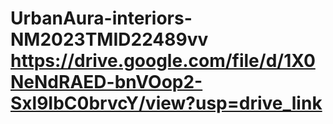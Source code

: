 # UrbanAura-interiors-NM2023TMID22489vv                                                                                                                                                                                                                                                    https://drive.google.com/file/d/1X0NeNdRAED-bnVOop2-Sxl9IbC0brvcY/view?usp=drive_link
